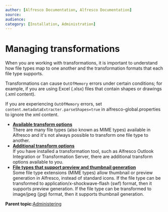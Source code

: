 ```yaml
---
author: [Alfresco Documentation, Alfresco Documentation]
source: 
audience: 
category: [Installation, Administration]
---
```


# Managing transformations

When you are working with transformations, it is important to understand how file types map to one another and the transformation formats that each file type supports.

Transformations can cause `OutOfMemory` errors under certain conditions; for example, if you are using Excel \(.xlsx\) files that contain shapes or drawings \(.xml content\).

If you are experiencing `OutOfMemory` errors, set `content.metadataExtracter.parseShapes=true` in alfresco-global.properties to ignore the xml content.

-   **[Available transform options](../references/valid-transformations.md)**  
There are many file types \(also known as MIME types\) available in Alfresco and it's not always possible to transform one file type to another.
-   **[Additional transform options](../references/additional-transformations.md)**  
If you have installed a transformation tool, such as Alfresco Outlook Integration or Transformation Server, there are additional transform options available to you.
-   **[File types that support preview and thumbnail generation](../references/valid-transformations-preview.md)**  
Some file type extensions \(MIME types\) allow thumbnail or preview generation in Alfresco, instead of standard icons. If the file type can be transformed to application/x-shockwave-flash \(swf\) format, then it supports preview generation. If the file type can be transformed to image/jpeg \(jpg\) format, then it supports thumbnail generation.

**Parent topic:**[Administering](../concepts/ch-administering.md)

